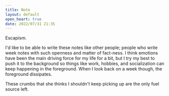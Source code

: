 ```yaml
---
title: Note
layout: default
open_heart: true
date: 2022/07/31 21:35
---
```


Escapism.

I'd like to be able to write these notes like other people; people who write week notes with such openness and matter of fact-ness. I think emotions have been the main driving force for my life for a bit, but I try my best to push it to the background so things like work, hobbies, and socialization can keep happening in the foreground. When I look back on a week though, the foreground dissipates.

These crumbs that she thinks I shouldn't keep picking up are the only fuel source left.

